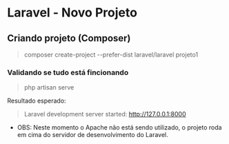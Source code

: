 # Laravel - Novo Projeto

## Criando projeto (Composer)

> composer create-project --prefer-dist laravel/laravel projeto1

### Validando se tudo está fincionando

> php artisan serve

Resultado esperado:
> Laravel development server started: <http://127.0.0.1:8000>

* OBS:
Neste momento o Apache não está sendo utilizado, o projeto roda em cima do servidor de desenvolvimento do Laravel.

